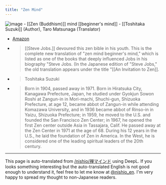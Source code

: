 ```yaml
---
title: "Zen Mind"
---
```


![image](https://gyazo.com/b44265d8813d057744ebbce6ca93fde3/thumb/1000)
    - [[Zen (Buddhism)]] mind [[beginner's mind]]
    - [[Toshitaka Suzuki]] (Author), Taro Matsunaga (Translator)
- [Amazon](https://amzn.to/2D0lOqt)
- >  [[Steve Jobs.]] devoured this zen bible in his youth. This is the complete new translation of "zen mind beginner's mind," which is listed as one of the books that deeply influenced Jobs in his biography "Steve Jobs. (In the Japanese edition of "Steve Jobs," the old translation appears under the title "[[An Invitation to Zen]].

- > Toshitaka Suzuki
- >  Born in 1904, passed away in 1971. Born in Hiratsuka City, Kanagawa Prefecture, Japan, he studied under Gyokjun Sowon Roshi at Zangun-in in Mori-machi, Shuchi-gun, Shizuoka Prefecture, at age 12, became abbot of Zangun-in while attending Komazawa University, and in 1936 became abbot of Rinso-in in Yaizu, Shizuoka Prefecture; in 1959, he moved to the U.S. and founded the San Francisco Zen Center; in 1967, he opened the first Zen center outside Asia in Tassajara, Calif. He passed away at the Zen Center in 1971 at the age of 68. During his 12 years in the U.S., he laid the foundation of Zen in America. In the West, he is considered one of the leading spiritual leaders of the 20th century.

---
This page is auto-translated from [/nishio/禅マインド](https://scrapbox.io/nishio/禅マインド) using DeepL. If you looks something interesting but the auto-translated English is not good enough to understand it, feel free to let me know at [@nishio_en](https://twitter.com/nishio_en). I'm very happy to spread my thought to non-Japanese readers.